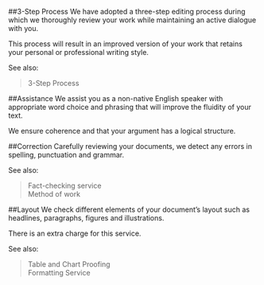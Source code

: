 ##3-Step Process
We have adopted a three-step editing process during which we thoroughly review your work while maintaining an active dialogue with you.

This process will result in an improved version of your work that retains your personal or professional writing style.

See also:
> 3-Step Process

##Assistance
We assist you as a non-native English speaker with appropriate word choice and phrasing that will improve the fluidity of your text.

We ensure coherence and that your argument has a logical structure.

##Correction
Carefully reviewing your documents, we detect any errors in spelling, punctuation and grammar. 

See also: 
> Fact-checking service  
> Method of work

##Layout
We check different elements of your document’s layout such as headlines, paragraphs, figures and illustrations.

There is an extra charge for this service.

See also:
> Table and Chart Proofing  
> Formatting Service